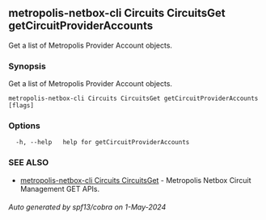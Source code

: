 ## metropolis-netbox-cli Circuits CircuitsGet getCircuitProviderAccounts

Get a list of Metropolis Provider Account objects.

### Synopsis

Get a list of Metropolis Provider Account objects.

```
metropolis-netbox-cli Circuits CircuitsGet getCircuitProviderAccounts [flags]
```

### Options

```
  -h, --help   help for getCircuitProviderAccounts
```

### SEE ALSO

* [metropolis-netbox-cli Circuits CircuitsGet](metropolis-netbox-cli_Circuits_CircuitsGet.md)	 - Metropolis Netbox Circuit Management GET APIs.

###### Auto generated by spf13/cobra on 1-May-2024
